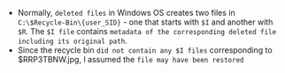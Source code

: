 - Normally, `deleted files` in Windows OS creates two files in `C:\$Recycle-Bin\{user_SID}` - one that starts with `$I` and another with `$R`. The `$I file` contains `metadata of the corresponding deleted file including its original path`.  
- Since the recycle bin `did not contain any $I files` corresponding to $RRP3TBNW.jpg, I assumed the `file may have been restored`
